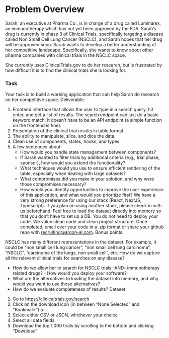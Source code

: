 # Problem Overview
Sarah, an executive at Pharma Co., is in charge of a drug called Luminarex, an immunotherapy which has not yet been approved by the FDA. Sarah’s drug is currently in phase 3 of Clinical Trials, specifically targeting a disease called Non Small Cell Lung Cancer (NSCLC), and Sarah hopes that her drug will be approved soon.
Sarah wants to develop a better understanding of her competitive landscape. Specifically, she wants to know about other pharma companies with clinical trials in the NSCLC space.

She currently uses ClinicalTrials.gov to do her research, but is frustrated by how difficult it is to find the clinical trials she is looking for.

### Task
Your task is to build a working application that can help Sarah do research on her competitive space.
Deliverable:

1. Frontend interface that allows the user to type in a search query, hit enter, and get a list of results. The search endpoint can just do a basic keyword match. It doesn’t have to be an API endpoint (a simple function on the frontend is fine).
2. Presentation of the clinical trial results in table format.
3. The ability to manipulate, slice, and dice the data.
4. Clean use of components, states, hooks, and types.
5. A few sentences about:
   - How would you handle state management between components?
   - If Sarah wanted to filter trials by additional criteria (e.g., trial phase, sponsor), how would you extend the functionality?
   - What techniques would you use to ensure efficient rendering of the table, especially when dealing with large datasets?
   - What compromises did you make in your solution, and why were those compromises necessary?
   - How would you identify opportunities to improve the user experience of this application, and what would you prioritize first?
   We have a very strong preference for using our stack (React, NextJS, Typescript). If you plan on using another stack, please check in with us beforehand. Feel free to load the dataset directly into memory so that you don’t have to set up a DB. You do not need to deploy your code. We value clean code and clean project structure.
   Once completed, email over your code in a .zip format or share your github repo with recruiting@argon-ai.com.
   Bonus points:

NSCLC has many different representations in the dataset. For example, it could be “non small cell lung cancer”, “non small cell lung carcinoma”, “NSCLC”, “carcinoma of the lungs, non small cell”, etc. How do we capture all the relevant clinical trials for searches on any disease?
- How do we allow her to search for NSCLC trials -AND- immunotherapy related drugs? - How would you deploy your software?
- What are the alternatives to loading the dataset into memory, and why would you want to use those alternatives?
- How do we evaluate completeness of results?
  Dataset

1. Go to https://clinicaltrials.gov/search
2. Click on the download icon (in between “None Selected” and “Bookmark”) a.
3. Select either CSV or JSON, whichever your choice
4. Select all data fields
5. Download the top 1,000 trials by scrolling to the bottom and clicking “Download”

